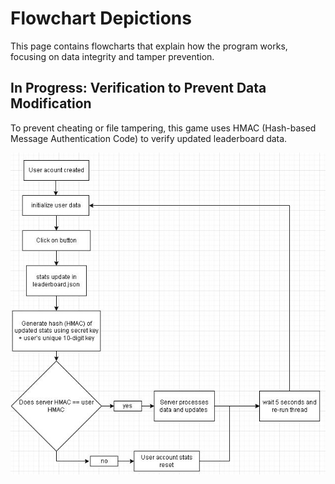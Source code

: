 # Flowchart Depictions

This page contains flowcharts that explain how the program works, focusing on data integrity and tamper prevention.

## In Progress: Verification to Prevent Data Modification
To prevent cheating or file tampering, this game uses HMAC (Hash-based Message Authentication Code) to verify updated leaderboard data.
<p align="center">
  <img src="images/leaderboard_auth_function.jpg" alt="Leaderboard Authentication" />
</p>
